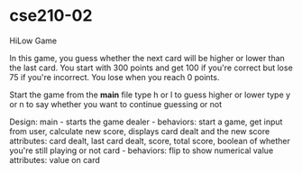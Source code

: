 # cse210-02
HiLow Game

In this game, you guess whether the next card will be higher or lower than the last card. You start with 300 points and get 100 if you're correct but lose 75 if you're incorrect. You lose when you reach 0 points.

Start the game from the __main__ file
type h or l to guess higher or lower
type y or n to say whether you want to continue guessing or not

Design:
main - starts the game
dealer - behaviors: start a game, get input from user, calculate new score, displays card dealt and the new score
         attributes: card dealt, last card dealt, score, total score, boolean of whether you're still playing or not
card - behaviors: flip to show numerical value
       attributes: value on card
